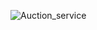 ![Auction_service](https://user-images.githubusercontent.com/59892611/139708274-79a31927-3533-4db4-8d40-ac9232046417.jpg)
